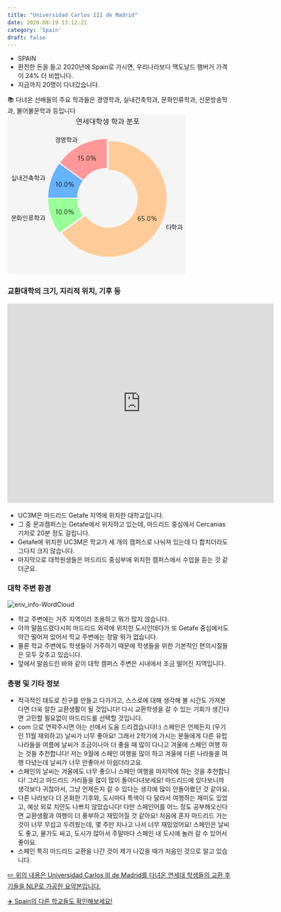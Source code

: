 ```yaml
---
title: "Universidad Carlos III de Madrid"
date: 2020-08-19 13:12:21
category: 'Spain'
draft: false
---
```



* SPAIN
* 환전한 돈을 들고 2020년에 Spain로 가시면, 우리나라보다 맥도날드 햄버거 가격이 24% 더 비쌉니다.
* 지금까지 20명이 다녀갔습니다. 


📚 다녀온 선배들의 주요 학과들은 경영학과, 실내건축학과, 문화인류학과, 신문방송학과, 불어불문학과 등입니다
![department-info](../plots/ES000016.png)
### 교환대학의 크기, 지리적 위치, 기후 등
<iframe
width="600"
height="450"
frameborder="0" style="border:0"
src="https://www.google.com/maps/embed/v1/place?key=AIzaSyC9e1AME-pVmWC4hBpFdu5S4dKzyepa3HQ&q=Universidad+Carlos+III+de+Madrid&center=40.3172177,-3.7274675&zoom=14" allowfullscreen>
</iframe>

* UC3M은 마드리드 Getafe 지역에 위치한 대학교입니다.
* 그 중 문과캠퍼스는 Getafe에서 위치하고 있는데, 마드리드 중심에서 Cercanias 기차로 20분 정도 걸립니다.
* Getafe에 위치한 UC3M은 학교가 세 개의 캠퍼스로 나눠져 있는데 다 합치더라도 그다지 크지 않습니다.
* 마지막으로 대학원생들은 마드리드 중심부에 위치한 캠퍼스에서 수업을 듣는 것 같더군요.


### 대학 주변 환경

![env_info-WordCloud](../univ_wordclouds_okt/env_info/ES000016_env_info_okt.png)

* 학교 주변에는 거주 지역이라 조용하고 뭐가 많지 않습니다.
* 아까 말씀드렸다시피 마드리드 외곽에 위치한 도시인데다가 또 Getafe 중심에서도 약간 떨어져 있어서 학교 주변에는 정말 뭐가 없습니다.
* 물론 학교 주변에도 학생들이 거주하기 때문에 학생들을 위한 기본적인 편의시절들은 모두 갖추고 있습니다.
* 앞에서 말씀드린 바와 같이 대학 캠퍼스 주변은 시내에서 조금 떨어진 지역입니다.


### 총평 및 기타 정보 
* 적극적인 태도로 친구를 만들고 다가가고, 스스로에 대해 생각해 볼 시간도 가져본다면 더욱 알찬 교환생활이 될 것입니다! 다시 교환학생을 갈 수 있는 기회가 생긴다면 고민할 필요없이 마드리드를 선택할 것입니다.
* com 으로 연락주시면 아는 선에서 도움 드리겠습니다!:) 스페인은 언제든지 (우기인 11월 재외하고) 날씨가 너무 좋아요! 그래서 2학기에 가시는 분들에게 다른 유럽 나라들을 여름에 날씨가 조금이나마 더 좋을 때 많이 다니고 겨울에 스페인 여행 하는 것들 추천합니다! 저는 9월에 스페인 여행을 많이 하고 겨울에 다른 나라들을 여행 다녔는데 날씨가 너무 안좋아서 아쉽더라고요.
* 스페인의 날씨는 겨울에도 너무 좋으니 스페인 여행을 마지막에 하는 것을 추천합니다! 그리고 마드리드 거리들을 많이 많이 돌아다녀보세요! 마드리드에 있다보니까 생각보다 귀찮아서, 그냥 언제든지 갈 수 있다는 생각에 많이 안돌아봤던 것 같아요.
* 다른 나라보다 더 온화한 기후와, 도시마다 특색이 다 달라서 여행하는 재미도 있었고, 예상 외로 치안도 나쁘지 않았습니다! 다만 스페인어를 어느 정도 공부해오신다면 교환생활과 여행이 더 풍부하고 재밌어질 것 같아요! 처음에 혼자 마드리드 가는 것이 너무 무섭고 두려웠는데, 몇 주만 지나고 나서 너무 재밌었어요! 스페인은 날씨도 좋고, 물가도 싸고, 도시가 많아서 주말마다 스페인 내 도시에 놀러 갈 수 있어서 좋아요.
* 스페인 특히 마드리드 교환을 나간 것이 제가 나갔을 때가 처음인 것으로 알고 있습니다.


[✏️ 위의 내용은 Universidad Carlos III de Madrid를 다녀온 연세대 학생들의 교환 후기들을 NLP로 가공한 요약본입니다.](http://oia.yonsei.ac.kr/partner/expReport.asp?ucode=ES000016&bgbn=A)

[✈️ Spain의 다른 학교들도 확인해보세요!](https://yonsei-exchange.netlify.app/?category=Spain)
